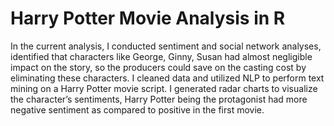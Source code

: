 # Harry Potter Movie Analysis in R


In the current analysis, I conducted sentiment and social network analyses, identified that characters like George, Ginny, Susan had almost negligible impact on the story, so the producers could save on the casting cost by eliminating these characters. I cleaned data and utilized NLP to perform text mining on a Harry Potter movie script. I generated radar charts to visualize the character’s sentiments, Harry Potter being the protagonist had more negative sentiment as compared to positive in the first movie.
